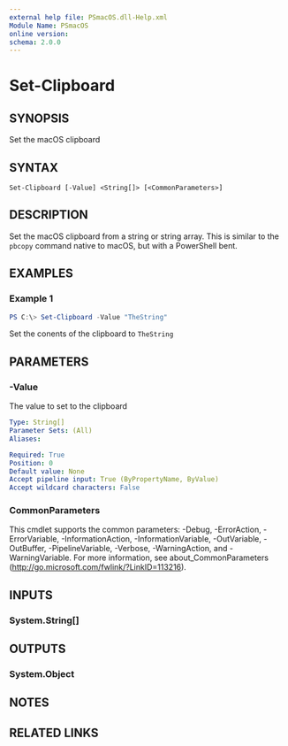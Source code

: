 ```yaml
---
external help file: PSmacOS.dll-Help.xml
Module Name: PSmacOS
online version:
schema: 2.0.0
---
```


# Set-Clipboard

## SYNOPSIS
Set the macOS clipboard

## SYNTAX

```
Set-Clipboard [-Value] <String[]> [<CommonParameters>]
```

## DESCRIPTION
Set the macOS clipboard from a string or string array.  This is similar to the `pbcopy` command native to macOS, but with a PowerShell bent.

## EXAMPLES

### Example 1
```powershell
PS C:\> Set-Clipboard -Value "TheString"
```

Set the conents of the clipboard to `TheString`

## PARAMETERS

### -Value
The value to set to the clipboard

```yaml
Type: String[]
Parameter Sets: (All)
Aliases:

Required: True
Position: 0
Default value: None
Accept pipeline input: True (ByPropertyName, ByValue)
Accept wildcard characters: False
```

### CommonParameters
This cmdlet supports the common parameters: -Debug, -ErrorAction, -ErrorVariable, -InformationAction, -InformationVariable, -OutVariable, -OutBuffer, -PipelineVariable, -Verbose, -WarningAction, and -WarningVariable.
For more information, see about_CommonParameters (http://go.microsoft.com/fwlink/?LinkID=113216).

## INPUTS

### System.String[]
## OUTPUTS

### System.Object
## NOTES

## RELATED LINKS
